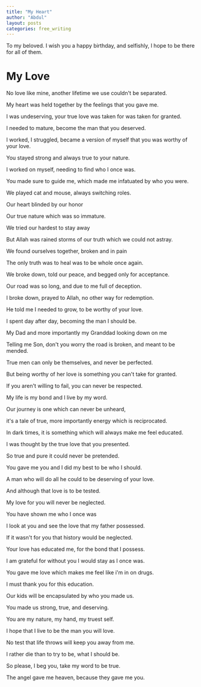 ```yaml
---
title: "My Heart"
author: "Abdul"
layout: posts
categories: free_writing
---
```


To my beloved.
I wish you a happy birthday, and selfishly, I hope to be there for all of them.

# My Love

No love like mine, another lifetime we use couldn't be separated.

My heart was held together by the feelings that you gave me.

I was undeserving, your true love was taken for was taken for granted.

I needed to mature, become the man that you deserved.

I worked, I struggled, became a version of myself that you was worthy of your love.

You stayed strong and always true to your nature.

I worked on myself, needing to find who I once was.

You made sure to guide me, which made me infatuated by who you were.



We played cat and mouse, always switching roles.

Our heart blinded by our honor

Our true nature which was so immature.

We tried our hardest to stay away

But Allah was rained storms of our truth which we could not astray.

We found ourselves together, broken and in pain

The only truth was to heal was to be whole once again.

We broke down, told our peace, and begged only for acceptance.

Our road was so long, and due to me full of deception.

I broke down, prayed to Allah, no other way for redemption.

He told me I needed to grow, to be worthy of your love.


I spent day after day, becoming the man I should be.

My Dad and more importantly my Granddad looking down on me

Telling me Son, don't you worry the road is broken, and meant to be mended.

True men can only be themselves, and never be perfected.

But being worthy of her love is something you can't take for granted.

If you aren't willing to fail, you can never be respected.


My life is my bond and I live by my word.

Our journey is one which can never be unheard,

it's a tale of true, more importantly energy which is reciprocated.

In dark times, it is something which will always make me feel educated.

I was thought by the true love that you presented.

So true and pure it could never be pretended.


You gave me you and I did my best to be who I should.

A man who will do all he could to be deserving of your love.

And although that love is to be tested.

My love for you will never be neglected.


You have shown me who I once was

I look at you and see the love that my father possessed.

If it wasn't for you that history would be neglected.

Your love has educated me, for the bond that I possess.

I am grateful for without you I would stay as I once was.

You gave me love which makes me feel like i'm in on drugs.


I must thank you for this education.

Our kids will be encapsulated by who you made us.

You made us strong, true, and deserving.

You are my nature, my hand, my truest self.

I hope that I live to be the man you will love.

No test that life throws will keep you away from me.

I rather die than to try to be, what I should be.

So please, I beg you, take my word to be true.

The angel gave me heaven, because they gave me you.
